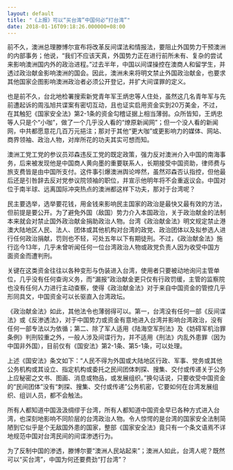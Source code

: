 ```yaml
---
layout: default
title: "《上报》可以“买台湾”中国何必“打台湾”"
date: 2018-01-16T09:18:26.000000+08:00
---
```


前不久，澳洲总理滕博尔宣布将改革反间谍法和情报法，要阻止外国势力干预澳洲的内部事务；他说，“我们不应该天真，外国势力正在进行前所未有、复杂的尝试来影响澳洲国内外的政治进程。”过去半年，中国以间谍操控在澳商人和留学生，并透过政治献金影响澳洲的国会。因此，澳洲未来将明文禁止外国政治献金，也要求其他国家企图影响澳洲政治者必须公开登记，并扩大间谍罪的定义。

也是前不久，台北地检署搜索新党青年军王炳忠等人住处，虽然这几名青年军与先前遭起诉的周泓旭共谍案有密切互动，且也证实启用资金实到20万美金，不过，在其触犯《国家安全法》第2-1条的资金勾稽证据上相当薄弱。众所皆知，王炳忠等人只是个“小咖”，做了一个几乎没人看的“燎原新闻网”；但一个没人看的新闻网，中共都愿意花几百万元挹注；那对于其他“更大咖”或更影响力的媒体、网站、商界领袖、政治人物，对岸所花的功夫其实可想而知。

澳洲工党工党的参议员邓森违反工党的既定政策，强力反对澳洲介入中国的南海事务，后来被发现他是中国商人黄向墨的重要联系人，长期接受中国资助，律师费与旅支费皆是由中国所支付。这件事引爆澳洲舆论哗然，虽然邓森否认指控，但他最后还是引咎辞去反对党参议院领袖的职位，并宣示他明年将不会重返议会。中国对位于南半球、远离国际冲突热点的澳洲都这样下功夫，那对于台湾呢？

民主要选举，选举要花钱，用金钱来影响民主国家的政治是最快又最有效的方法，但前提是要公开。为了避免外国（敌国）势力介入本国政治，关于政治献金的法制本来就会对禁止国外政治献金捐助政治人物。台湾《政治献金法》明文规定禁止港澳大陆地区人民、法人、团体或其他机构对台湾的政党、政治团体以及拟参选人进行任何政治捐献，罚则也不轻，可处五年以下有期徒刑。不过，《政治献金法》施行迄今13年，几乎未曾听闻任何一位台湾政治人物或政党负责人因为收受中国方面资金而遭判刑。

关键在这类资金往往以各种变形与伪装进入台湾，使用者只要被动地询问主管单位，几乎没有任何查询义务，而“漏报”政治献金更只仅有行政罚缓，主管的监察院也没有任何人力进行主动查察，使得《政治献金法》对于来自中国资金的管控几乎形同具文，中国资金可以长驱直入台湾政坛。

《政治献金法》如此，其他法令也薄弱得可以。第一，台湾没有任何一部《反间谍法》或《反渗透法》，对于中国势力或资金有意地进入台湾并影响台湾政治，没有任何一部专法以为依循；第二、除了军人适用《陆海空军刑法》及《妨碍军机治罪条例》判刑较重之外，一般人涉及间谍行为，并不适用《刑法》内乱外患罪（因为中国非外国），目前仅有《国安法》第2-1条、第5-1条，可以处理。

上述《国安法》条文如下：“人民不得为外国或大陆地区行政、军事、党务或其他公务机构或其设立、指定机构或委托之民间团体刺探、搜集、交付或传递关于公务上应秘密之文书、图画、消息或物品，或发展组织。”换句话说，只要收受中国资金的“民间团体”没有“刺探、搜集、交付或传递”公务机密，它要如何在台湾发展组织、组训人员，都不会触法。

所有人都知道中国汲汲绸缪于台湾，所有人都知道中国资金早已各种方式进入台湾，也深刻地影响不同阶层的台湾政治人物。令人惊愕的是台湾的国家安全法制简陋到它似乎是个无敌国外患的国家，整部《国家安全法》竟只有一个条文语焉不详地规范中国对台湾民间的间谍渗透行为。

为了反制中国的渗透，滕博尔要“澳洲人民站起来”；澳洲人如此，台湾人呢？既然可以“买台湾”，中国为何还要费劲“打台湾”？

